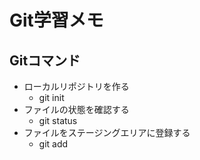 # Git学習メモ
## Gitコマンド
- ローカルリポジトリを作る
  - git init
- ファイルの状態を確認する
  - git status
- ファイルをステージングエリアに登録する
  - git add
